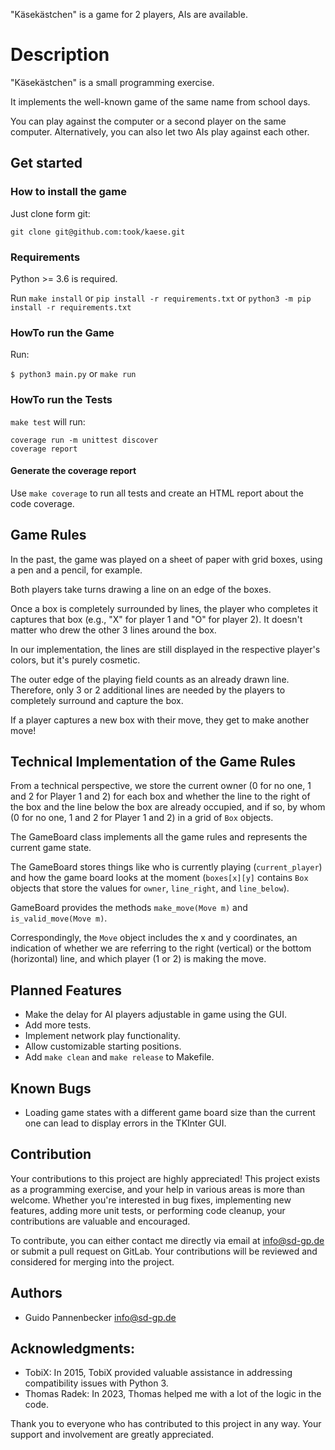 "Käsekästchen" is a game for 2 players, AIs are available.

# Description

"Käsekästchen" is a small programming exercise.

It implements the well-known game of the same name from school days.

You can play against the computer or a second player on the same computer.
Alternatively, you can also let two AIs play against each other.


## Get started
### How to install the game

Just clone form git:

`git clone git@github.com:took/kaese.git`

### Requirements

Python >= 3.6 is required.

Run `make install` or `pip install -r requirements.txt` or `python3 -m pip install -r requirements.txt`

### HowTo run the Game

Run:

`$ python3 main.py` or `make run`

### HowTo run the Tests

`make test` will run:

    coverage run -m unittest discover
    coverage report

#### Generate the coverage report

Use `make coverage` to run all tests and create an HTML report about the code coverage.


## Game Rules

In the past, the game was played on a sheet of paper with grid boxes, using a pen and a pencil, for example.

Both players take turns drawing a line on an edge of the boxes.

Once a box is completely surrounded by lines, the player who completes it captures that box (e.g., "X" for player 1 and "O" for player 2). It doesn't matter who drew the other 3 lines around the box.

In our implementation, the lines are still displayed in the respective player's colors, but it's purely cosmetic.

The outer edge of the playing field counts as an already drawn line. Therefore, only 3 or 2 additional lines are needed by the players to completely surround and capture the box.

If a player captures a new box with their move, they get to make another move!


## Technical Implementation of the Game Rules

From a technical perspective, we store the current owner (0 for no one, 1 and 2 for Player 1 and 2) for each box and whether the line to the right of the box and the line below the box are already occupied, and if so, by whom (0 for no one, 1 and 2 for Player 1 and 2) in a grid of `Box` objects.

The GameBoard class implements all the game rules and represents the current game state.

The GameBoard stores things like who is currently playing (`current_player`) and how the game board looks at the moment (`boxes[x][y]` contains `Box` objects that store the values for `owner`, `line_right`, and `line_below`).

GameBoard provides the methods `make_move(Move m)` and `is_valid_move(Move m)`.

Correspondingly, the `Move` object includes the x and y coordinates, an indication of whether we are referring to the right (vertical) or the bottom (horizontal) line, and which player (1 or 2) is making the move.


## Planned Features

  * Make the delay for AI players adjustable in game using the GUI.
  * Add more tests.
  * Implement network play functionality.
  * Allow customizable starting positions.
  * Add `make clean` and `make release` to Makefile.


## Known Bugs

  * Loading game states with a different game board size than the current one can lead to display errors in the TKInter GUI.


## Contribution

Your contributions to this project are highly appreciated! This project exists as a programming exercise, and your help in various areas is more than welcome. Whether you're interested in bug fixes, implementing new features, adding more unit tests, or performing code cleanup, your contributions are valuable and encouraged.

To contribute, you can either contact me directly via email at <info@sd-gp.de> or submit a pull request on GitLab. Your contributions will be reviewed and considered for merging into the project.


## Authors

* Guido Pannenbecker <info@sd-gp.de>


## Acknowledgments:

 * TobiX: In 2015, TobiX provided valuable assistance in addressing compatibility issues with Python 3.
 * Thomas Radek: In 2023, Thomas helped me with a lot of the logic in the code.

Thank you to everyone who has contributed to this project in any way. Your support and involvement are greatly appreciated.
